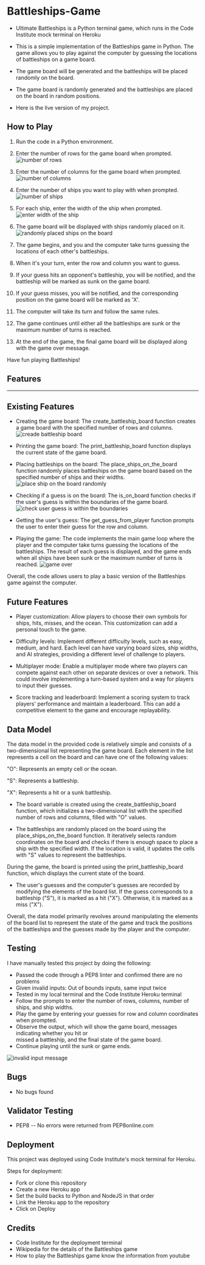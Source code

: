 # Battleships-Game 

 - Ultimate Battleships is a Python terminal game, which runs in the Code Institute mock terminal on Heroku

 - This is a simple implementation of the Battleships game in Python. The game allows you to play against the computer by guessing the locations of battleships on a game board.

 - The game board will be generated and the battleships will be placed randomly on the board.

 - The game board is randomly generated and the battleships are placed on the board in random positions.

 - Here is the live version of my project.

## How to Play

1. Run the code in a Python environment.
2. Enter the number of rows for the game board when prompted.
![number of rows](documentation/step-1.jpg)

3. Enter the number of columns for the game board when prompted.
![number of columns](documentation/step-2.jpg)

4. Enter the number of ships you want to play with when prompted.
![number of ships](documentation/step-3.jpg)

5. For each ship, enter the width of the ship when prompted.
![enter width of the ship](documentation/step-4.jpg)

6. The game board will be displayed with ships randomly placed on it.
![randomly placed ships on the board](documentation/place_ships_on_the_board.jpg)

7. The game begins, and you and the computer take turns guessing the locations of each other's battleships.
8. When it's your turn, enter the row and column you want to guess.
9. If your guess hits an opponent's battleship, you will be notified, and the battleship will be marked as sunk on the game board.
10. If your guess misses, you will be notified, and the corresponding position on the game board will be marked as 'X'.
11. The computer will take its turn and follow the same rules.
12. The game continues until either all the battleships are sunk or the maximum number of turns is reached.
13. At the end of the game, the final game board will be displayed along with the game over message.

Have fun playing Battleships!

## Features
-----------------------------------------------------------------------------------------
## Existing Features

- Creating the game board: The create_battleship_board function creates a game board with the specified number of rows and columns.
![creade battleship board](documentation/create_battleship_board.jpg)

- Printing the game board: The print_battleship_board function displays the current state of the game board.

- Placing battleships on the board: The place_ships_on_the_board function randomly places battleships on the game board based on the specified number of ships and their widths.
![place ship on the board randomly](documentation/place_ships_on_the_board.jpg)

- Checking if a guess is on the board: The is_on_board function checks if the user's guess is within the boundaries of the game board.
![check user guess is within the boundaries](documentation/is_on_board%20.jpg)

- Getting the user's guess: The get_guess_from_player function prompts the user to enter their guess for the row and column.

- Playing the game: The code implements the main game loop where the player and the computer take turns guessing the locations of the battleships. The result of each guess is displayed, and the game ends when all ships have been sunk or the maximum number of turns is reached.
![game over](documentation/game_over.jpg)

Overall, the code allows users to play a basic version of the Battleships game against the computer.

## Future Features

- Player customization: Allow players to choose their own symbols for ships, hits, misses, and the ocean. This customization can add a personal touch to the game.

- Difficulty levels: Implement different difficulty levels, such as easy, medium, and hard. Each level can have varying board sizes, ship widths, and AI strategies, providing a different level of challenge to players.

- Multiplayer mode: Enable a multiplayer mode where two players can compete against each other on separate devices or over a network. This could involve implementing a turn-based system and a way for players to input their guesses.

- Score tracking and leaderboard: Implement a scoring system to track players' performance and maintain a leaderboard. This can add a competitive element to the game and encourage replayability.

## Data Model

The data model in the provided code is relatively simple and consists of a two-dimensional list representing the game board. Each element in the list represents a cell on the board and can have one of the following values:

"O": Represents an empty cell or the ocean.

"S": Represents a battleship.

"X": Represents a hit or a sunk battleship.

- The board variable is created using the create_battleship_board function, which initializes a two-dimensional list with the specified number of rows and columns, filled with "O" values.

- The battleships are randomly placed on the board using the place_ships_on_the_board function. It iteratively selects random coordinates on the board and checks if there is enough space to place a ship with the specified width. If the location is valid, it updates the cells with "S" values to represent the battleships.

During the game, the board is printed using the print_battleship_board function, which displays the current state of the board.

- The user's guesses and the computer's guesses are recorded by modifying the elements of the board list. If the guess corresponds to a battleship ("S"), it is marked as a hit ("X"). Otherwise, it is marked as a miss ("X").

Overall, the data model primarily revolves around manipulating the elements of the board list to represent the state of the game and track the positions of the battleships and the guesses made by the player and the computer.

## Testing 

I have manually tested this project by doing the following:
-  Passed the code through a PEP8 linter and confirmed there are no problems
-  Given invalid inputs: Out of bounds inputs, same input twice
-  Tested in my local terminal and the Code Institute Heroku terminal
-  Follow the prompts to enter the number of rows, columns, number of ships, and ship widths.
-  Play the game by entering your guesses for row and column coordinates when prompted.
-  Observe the output, which will show the game board, messages indicating whether you hit or  
   missed a battleship, and the final state of the game board.
-  Continue playing until the sunk or game ends.

![invalid input message](documentation/invaild_input_error.jpg)

## Bugs 

- No bugs found

## Validator Testing 

- PEP8 -- No errors were returned from PEP8online.com

## Deployment 

This project was deployed using Code Institute's mock terminal for Heroku.

Steps for deployment:
- Fork or clone this repository
- Create a new Heroku app
- Set the build backs to Python and NodeJS in that order
- Link the Heroku app to the repository
- Click on Deploy

## Credits 

- Code Institute for the deployment terminal
- Wikipedia for the details of the Battleships game
- How to play the Battleships game know the information from youtube 
